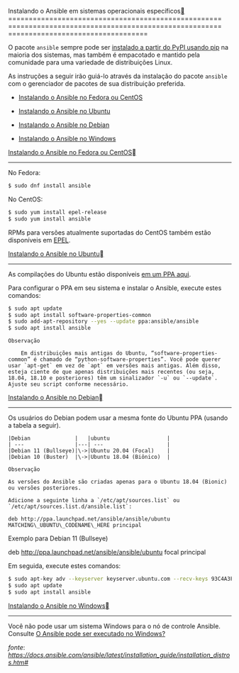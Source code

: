 Instalando o Ansible em sistemas operacionais específicos[](#installing-ansible-on-specific-operating-systems "Permalink to this headline")
==================================================== ==================================================== ==================================

O pacote `ansible` sempre pode ser [instalado a partir do PyPI usando pip](https://docs.ansible.com/ansible/latest/installation_guide/intro_installation.html#intro-installation-guide) na maioria dos sistemas, mas também é empacotado e mantido pela comunidade para uma variedade de distribuições Linux.

As instruções a seguir irão guiá-lo através da instalação do pacote `ansible` com o gerenciador de pacotes de sua distribuição preferida.

* [Instalando o Ansible no Fedora ou CentOS](https://docs.ansible.com/ansible/latest/installation_guide/installation_distros.htm#installing-ansible-on-fedora-or-centos)
    
* [Instalando o Ansible no Ubuntu](https://docs.ansible.com/ansible/latest/installation_guide/installation_distros.htm#installing-ansible-on-ubuntu)
    
* [Instalando o Ansible no Debian](https://docs.ansible.com/ansible/latest/installation_guide/installation_distros.htm#installing-ansible-on-debian)
    
* [Instalando o Ansible no Windows](https://docs.ansible.com/ansible/latest/installation_guide/installation_distros.htm#installing-ansible-on-windows)
    

[Instalando o Ansible no Fedora ou CentOS](https://docs.ansible.com/ansible/latest/installation_guide/installation_distros.htm#id1)[](https://docs.ansible.com/ansible/latest/installation_guide/installation_distros.htm#installing-ansible-on-fedora-or-centos)
-------------------------------------------------- -------------------------------------------------- -------------------

No Fedora:

```bash 
$ sudo dnf install ansible
``` 
No CentOS:

```bash 
$ sudo yum install epel-release
$ sudo yum install ansible
```

RPMs para versões atualmente suportadas do CentOS também estão disponíveis em [EPEL](https://fedoraproject.org/wiki/EPEL).

[Instalando o Ansible no Ubuntu](#id2)[](#installing-ansible-on-ubuntu)
-------------------------------------------------- --------------------------------------------------

As compilações do Ubuntu estão disponíveis [em um PPA aqui](https://launchpad.net/~ansible/+archive/ubuntu/ansible).

Para configurar o PPA em seu sistema e instalar o Ansible, execute estes comandos:

```bash 
$ sudo apt update
$ sudo apt install software-properties-common
$ sudo add-apt-repository --yes --update ppa:ansible/ansible
$ sudo apt install ansible
```
    Observação

        Em distribuições mais antigas do Ubuntu, “software-properties-common” é chamado de “python-software-properties”. Você pode querer usar `apt-get` em vez de `apt` em versões mais antigas. Além disso, esteja ciente de que apenas distribuições mais recentes (ou seja, 18.04, 18.10 e posteriores) têm um sinalizador `-u` ou `--update`. Ajuste seu script conforme necessário.

[Instalando o Ansible no Debian](https://docs.ansible.com/ansible/latest/installation_guide/installation_distros.htm#id3)[](https://docs.ansible.com/ansible/latest/installation_guide/installation_distros.htm#installing-ansible-on-debian "Permalink to this headline")
-------------------------------------------------- --------------------------------------------------

Os usuários do Debian podem usar a mesma fonte do Ubuntu PPA (usando a tabela a seguir).

  

    |Debian              |   |ubuntu                  |
    | ---                |---| ---                    |
    |Debian 11 (Bullseye)|\->|Ubuntu 20.04 (Focal)    |
    |Debian 10 (Buster)  |\->|Ubuntu 18.04 (Biônico)  |

    Observação

    As versões do Ansible são criadas apenas para o Ubuntu 18.04 (Bionic) ou versões posteriores.

    Adicione a seguinte linha a `/etc/apt/sources.list` ou `/etc/apt/sources.list.d/ansible.list`:

    deb http://ppa.launchpad.net/ansible/ansible/ubuntu MATCHING\_UBUNTU\_CODENAME\_HERE principal

Exemplo para Debian 11 (Bullseye)

deb http://ppa.launchpad.net/ansible/ansible/ubuntu focal principal

Em seguida, execute estes comandos:

```bash 
$ sudo apt-key adv --keyserver keyserver.ubuntu.com --recv-keys 93C4A3FD7BB9C367
$ sudo apt update
$ sudo apt install ansible
```
[Instalando o Ansible no Windows](https://docs.ansible.com/ansible/latest/installation_guide/installation_distros.htm#id4)[](https://docs.ansible.com/ansible/latest/installation_guide/installation_distros.htm#installing-ansible-on-windows)
-------------------------------------------------- -------------------------------------------------- -

Você não pode usar um sistema Windows para o nó de controle Ansible. Consulte [O Ansible pode ser executado no Windows?](https://docs.ansible.com/ansible/latest/os_guide/windows_faq.html#windows-faq-ansible)

_fonte_: _https://docs.ansible.com/ansible/latest/installation_guide/installation_distros.htm#_